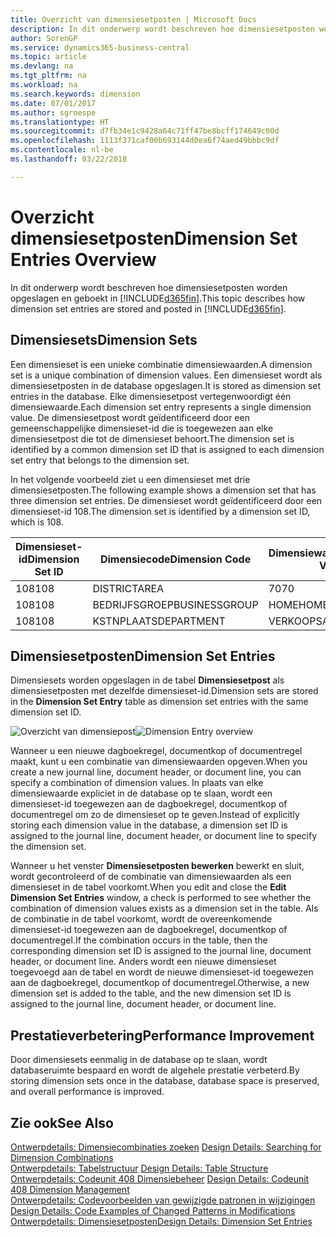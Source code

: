```yaml
---
title: Overzicht van dimensiesetposten | Microsoft Docs
description: In dit onderwerp wordt beschreven hoe dimensiesetposten worden opgeslagen en geboekt in Dynamics 365.
author: SorenGP
ms.service: dynamics365-business-central
ms.topic: article
ms.devlang: na
ms.tgt_pltfrm: na
ms.workload: na
ms.search.keywords: dimension
ms.date: 07/01/2017
ms.author: sgroespe
ms.translationtype: HT
ms.sourcegitcommit: d7fb34e1c9428a64c71ff47be8bcff174649c00d
ms.openlocfilehash: 1113f371caf00b693144d0ea6f74aed49bbbc9df
ms.contentlocale: nl-be
ms.lasthandoff: 03/22/2018

---
```

# <a name="dimension-set-entries-overview"></a><span data-ttu-id="65121-103">Overzicht dimensiesetposten</span><span class="sxs-lookup"><span data-stu-id="65121-103">Dimension Set Entries Overview</span></span>
<span data-ttu-id="65121-104">In dit onderwerp wordt beschreven hoe dimensiesetposten worden opgeslagen en geboekt in [!INCLUDE[d365fin](includes/d365fin_md.md)].</span><span class="sxs-lookup"><span data-stu-id="65121-104">This topic describes how dimension set entries are stored and posted in [!INCLUDE[d365fin](includes/d365fin_md.md)].</span></span>  
  
## <a name="dimension-sets"></a><span data-ttu-id="65121-105">Dimensiesets</span><span class="sxs-lookup"><span data-stu-id="65121-105">Dimension Sets</span></span>  
<span data-ttu-id="65121-106">Een dimensieset is een unieke combinatie dimensiewaarden.</span><span class="sxs-lookup"><span data-stu-id="65121-106">A dimension set is a unique combination of dimension values.</span></span> <span data-ttu-id="65121-107">Een dimensieset wordt als dimensiesetposten in de database opgeslagen.</span><span class="sxs-lookup"><span data-stu-id="65121-107">It is stored as dimension set entries in the database.</span></span> <span data-ttu-id="65121-108">Elke dimensiesetpost vertegenwoordigt één dimensiewaarde.</span><span class="sxs-lookup"><span data-stu-id="65121-108">Each dimension set entry represents a single dimension value.</span></span> <span data-ttu-id="65121-109">De dimensiesetpost wordt geïdentificeerd door een gemeenschappelijke dimensieset-id die is toegewezen aan elke dimensiesetpost die tot de dimensieset behoort.</span><span class="sxs-lookup"><span data-stu-id="65121-109">The dimension set is identified by a common dimension set ID that is assigned to each dimension set entry that belongs to the dimension set.</span></span>  
  
<span data-ttu-id="65121-110">In het volgende voorbeeld ziet u een dimensieset met drie dimensiesetposten.</span><span class="sxs-lookup"><span data-stu-id="65121-110">The following example shows a dimension set that has three dimension set entries.</span></span> <span data-ttu-id="65121-111">De dimensieset wordt geïdentificeerd door een dimensieset-id 108.</span><span class="sxs-lookup"><span data-stu-id="65121-111">The dimension set is identified by a dimension set ID, which is 108.</span></span>  
  
|<span data-ttu-id="65121-112">Dimensieset-id</span><span class="sxs-lookup"><span data-stu-id="65121-112">Dimension Set ID</span></span>|<span data-ttu-id="65121-113">Dimensiecode</span><span class="sxs-lookup"><span data-stu-id="65121-113">Dimension Code</span></span>|<span data-ttu-id="65121-114">Dimensiewaardecode</span><span class="sxs-lookup"><span data-stu-id="65121-114">Dimension Value Code</span></span>|<span data-ttu-id="65121-115">Dimensiewaardenaam</span><span class="sxs-lookup"><span data-stu-id="65121-115">Dimension Value Name</span></span>|  
|----------------------|--------------------|--------------------------|--------------------------|  
|<span data-ttu-id="65121-116">108</span><span class="sxs-lookup"><span data-stu-id="65121-116">108</span></span>|<span data-ttu-id="65121-117">DISTRICT</span><span class="sxs-lookup"><span data-stu-id="65121-117">AREA</span></span>|<span data-ttu-id="65121-118">70</span><span class="sxs-lookup"><span data-stu-id="65121-118">70</span></span>|<span data-ttu-id="65121-119">Noord-Amerika</span><span class="sxs-lookup"><span data-stu-id="65121-119">America North</span></span>|  
|<span data-ttu-id="65121-120">108</span><span class="sxs-lookup"><span data-stu-id="65121-120">108</span></span>|<span data-ttu-id="65121-121">BEDRIJFSGROEP</span><span class="sxs-lookup"><span data-stu-id="65121-121">BUSINESSGROUP</span></span>|<span data-ttu-id="65121-122">HOME</span><span class="sxs-lookup"><span data-stu-id="65121-122">HOME</span></span>|<span data-ttu-id="65121-123">Home</span><span class="sxs-lookup"><span data-stu-id="65121-123">Home</span></span>|  
|<span data-ttu-id="65121-124">108</span><span class="sxs-lookup"><span data-stu-id="65121-124">108</span></span>|<span data-ttu-id="65121-125">KSTNPLAATS</span><span class="sxs-lookup"><span data-stu-id="65121-125">DEPARTMENT</span></span>|<span data-ttu-id="65121-126">VERKOOP</span><span class="sxs-lookup"><span data-stu-id="65121-126">SALES</span></span>|<span data-ttu-id="65121-127">Verkoop</span><span class="sxs-lookup"><span data-stu-id="65121-127">Sales</span></span>|  
  
## <a name="dimension-set-entries"></a><span data-ttu-id="65121-128">Dimensiesetposten</span><span class="sxs-lookup"><span data-stu-id="65121-128">Dimension Set Entries</span></span>  
<span data-ttu-id="65121-129">Dimensiesets worden opgeslagen in de tabel **Dimensiesetpost** als dimensiesetposten met dezelfde dimensieset-id.</span><span class="sxs-lookup"><span data-stu-id="65121-129">Dimension sets are stored in the **Dimension Set Entry** table as dimension set entries with the same dimension set ID.</span></span>  
  
<span data-ttu-id="65121-130">![Overzicht van dimensiepost](media/dimensionentrynav7.png "DimensionEntryNAV7")</span><span class="sxs-lookup"><span data-stu-id="65121-130">![Dimension Entry overview](media/dimensionentrynav7.png "DimensionEntryNAV7")</span></span>  
  
<span data-ttu-id="65121-131">Wanneer u een nieuwe dagboekregel, documentkop of documentregel maakt, kunt u een combinatie van dimensiewaarden opgeven.</span><span class="sxs-lookup"><span data-stu-id="65121-131">When you create a new journal line, document header, or document line, you can specify a combination of dimension values.</span></span> <span data-ttu-id="65121-132">In plaats van elke dimensiewaarde expliciet in de database op te slaan, wordt een dimensieset-id toegewezen aan de dagboekregel, documentkop of documentregel om zo de dimensieset op te geven.</span><span class="sxs-lookup"><span data-stu-id="65121-132">Instead of explicitly storing each dimension value in the database, a dimension set ID is assigned to the journal line, document header, or document line to specify the dimension set.</span></span>  
  
<span data-ttu-id="65121-133">Wanneer u het venster **Dimensiesetposten bewerken** bewerkt en sluit, wordt gecontroleerd of de combinatie van dimensiewaarden als een dimensieset in de tabel voorkomt.</span><span class="sxs-lookup"><span data-stu-id="65121-133">When you edit and close the **Edit Dimension Set Entries** window, a check is performed to see whether the combination of dimension values exists as a dimension set in the table.</span></span> <span data-ttu-id="65121-134">Als de combinatie in de tabel voorkomt, wordt de overeenkomende dimensieset-id toegewezen aan de dagboekregel, documentkop of documentregel.</span><span class="sxs-lookup"><span data-stu-id="65121-134">If the combination occurs in the table, then the corresponding dimension set ID is assigned to the journal line, document header, or document line.</span></span> <span data-ttu-id="65121-135">Anders wordt een nieuwe dimensieset toegevoegd aan de tabel en wordt de nieuwe dimensieset-id toegewezen aan de dagboekregel, documentkop of documentregel.</span><span class="sxs-lookup"><span data-stu-id="65121-135">Otherwise, a new dimension set is added to the table, and the new dimension set ID is assigned to the journal line, document header, or document line.</span></span>  
  
## <a name="performance-improvement"></a><span data-ttu-id="65121-136">Prestatieverbetering</span><span class="sxs-lookup"><span data-stu-id="65121-136">Performance Improvement</span></span>  
<span data-ttu-id="65121-137">Door dimensiesets eenmalig in de database op te slaan, wordt databaseruimte bespaard en wordt de algehele prestatie verbeterd.</span><span class="sxs-lookup"><span data-stu-id="65121-137">By storing dimension sets once in the database, database space is preserved, and overall performance is improved.</span></span>  
  
## <a name="see-also"></a><span data-ttu-id="65121-138">Zie ook</span><span class="sxs-lookup"><span data-stu-id="65121-138">See Also</span></span>  
<span data-ttu-id="65121-139">[Ontwerpdetails: Dimensiecombinaties zoeken](design-details-searching-for-dimension-combinations.md) </span><span class="sxs-lookup"><span data-stu-id="65121-139">[Design Details: Searching for Dimension Combinations](design-details-searching-for-dimension-combinations.md) </span></span>  
<span data-ttu-id="65121-140">[Ontwerpdetails: Tabelstructuur](design-details-table-structure.md) </span><span class="sxs-lookup"><span data-stu-id="65121-140">[Design Details: Table Structure](design-details-table-structure.md) </span></span>  
<span data-ttu-id="65121-141">[Ontwerpdetails: Codeunit 408 Dimensiebeheer](design-details-codeunit-408-dimension-management.md) </span><span class="sxs-lookup"><span data-stu-id="65121-141">[Design Details: Codeunit 408 Dimension Management](design-details-codeunit-408-dimension-management.md) </span></span>  
<span data-ttu-id="65121-142">[Ontwerpdetails: Codevoorbeelden van gewijzigde patronen in wijzigingen](design-details-code-examples-of-changed-patterns-in-modifications.md) </span><span class="sxs-lookup"><span data-stu-id="65121-142">[Design Details: Code Examples of Changed Patterns in Modifications](design-details-code-examples-of-changed-patterns-in-modifications.md) </span></span>  
[<span data-ttu-id="65121-143">Ontwerpdetails: Dimensiesetposten</span><span class="sxs-lookup"><span data-stu-id="65121-143">Design Details: Dimension Set Entries</span></span>](design-details-dimension-set-entries.md)   

